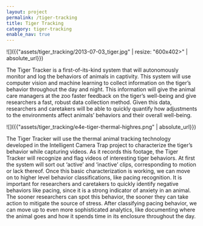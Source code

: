 ```yaml
---
layout: project
permalink: /tiger-tracking
title: Tiger Tracking
category: tiger-tracking
enable_nav: true
---
```

![]({{"assets/tiger_tracking/2013-07-03_tiger.jpg" | resize: "600x402>" | absolute_url}}) 

The Tiger Tracker is a first-of-its-kind system that will autonomously monitor and log the behaviors of animals in captivity. This system will use computer vision and machine learning to collect information on the tiger’s behavior throughout the day and night. This information will give the animal care managers at the zoo faster feedback on the tiger’s well-being and give researchers a fast, robust data collection method. Given this data, researchers and caretakers will be able to quickly quantify how adjustments to the environments affect animals’ behaviors and their overall well-being.

![]({{"assets/tiger_tracking/e4e-tiger-thermal-highres.png" | absolute_url}}) 

The Tiger Tracker will use the thermal animal tracking technology developed in the Intelligent Camera Trap project to characterize the tiger’s behavior while capturing videos. As it records this footage, the Tiger Tracker will recognize and flag videos of interesting tiger behaviors. At first the system will sort out ‘active’ and ‘inactive’ clips, corresponding to motion or lack thereof. Once this basic characterization is working, we can move on to higher level behavior classifications, like pacing recognition. It is important for researchers and caretakers to quickly identify negative behaviors like pacing, since it is a strong indicator of anxiety in an animal. The sooner researchers can spot this behavior, the sooner they can take action to mitigate the source of stress. After classifying pacing behavior, we can move up to even more sophisticated analytics, like documenting where the animal goes and how it spends time in its enclosure throughout the day.   